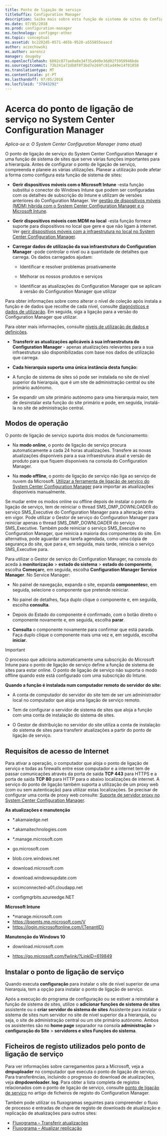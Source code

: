 ```yaml
---
title: Ponto de ligação de serviço
titleSuffix: Configuration Manager
description: Saiba mais sobre esta função de sistema de sites do Configuration Manager e compreenda e planeie as várias utilizações.
ms.date: 07/05/2018
ms.prod: configuration-manager
ms.technology: configmgr-other
ms.topic: conceptual
ms.assetid: bc2282d5-0571-465b-9528-a555855eaacd
author: aczechowski
ms.author: aaroncz
manager: dougeby
ms.openlocfilehash: 6002c077ae0a8e34f35a9d0e36d02f5950946bde
ms.sourcegitcommit: 73b241a72db8f8f3bd7e269fc81ad49e14f01058
ms.translationtype: MT
ms.contentlocale: pt-PT
ms.lasthandoff: 07/05/2018
ms.locfileid: "37843292"
---
```

# <a name="about-the-service-connection-point-in-system-center-configuration-manager"></a>Acerca do ponto de ligação de serviço no System Center Configuration Manager

*Aplica-se a: O System Center Configuration Manager (ramo atual)*

O ponto de ligação de serviço do System Center Configuration Manager é uma função de sistema de sites que serve várias funções importantes para a hierarquia. Antes de configurar o ponto de ligação de serviço, compreenda e planeie as várias utilizações.  Planear a utilização pode afetar a forma como configura esta função de sistema de sites:  

-   **Gerir dispositivos móveis com o Microsoft Intune** -esta função substitui o conector do Windows Intune que podem ser configuradas com os detalhes de subscrição do Intune e utilizam de versões anteriores do Configuration Manager. Ver [gestão de dispositivos móveis (MDM) híbrida com o System Center Configuration Manager e o Microsoft Intune](../../../../mdm/understand/hybrid-mobile-device-management.md).  

-   **Gerir dispositivos móveis com MDM no local** -esta função fornece suporte para dispositivos no local que gere e que não ligam à internet. Ver [gerir dispositivos móveis com a infraestrutura no local no System Center Configuration Manager](../../../../mdm/understand/manage-mobile-devices-with-on-premises-infrastructure.md).  

-   **Carregar dados de utilização da sua infraestrutura do Configuration Manager** -pode controlar o nível ou a quantidade de detalhes que carrega. Os dados carregados ajudam:  

    -   Identificar e resolver problemas proativamente  

    -   Melhorar os nossos produtos e serviços  

    -   Identificar as atualizações do Configuration Manager que se aplicam à versão do Configuration Manager que utilizar  

  Para obter informações sobre como alterar o nível de coleção após instala a função e de dados que recolhe de cada nível, consulte [diagnósticos e dados de utilização](/sccm/core/plan-design/diagnostics/diagnostics-and-usage-data). Em seguida, siga a ligação para a versão do Configuration Manager que utilizar.  

  Para obter mais informações, consulte [níveis de utilização de dados e definições](../../../../core/servers/deploy/install/setup-reference.md#bkmk_usage).  

-   **Transferir as atualizações aplicáveis à sua infraestrutura do Configuration Manager** - apenas atualizações relevantes para a sua infraestrutura são disponibilizadas com base nos dados de utilização que carrega.  

- **Cada hierarquia suporta uma única instância desta função:**  

 -   A função de sistema de sites só pode ser instalada no site de nível superior da hierarquia, que é um site de administração central ou site primário autónomo.  

  -   Se expandir um site primário autónomo para uma hierarquia maior, tem de desinstalar esta função do site primário e pode, em seguida, instalá-la no site de administração central.  


##  <a name="bkmk_modes"></a> Modos de operação  
 O ponto de ligação de serviço suporta dois modos de funcionamento:  

-   Na **modo online**, o ponto de ligação de serviço procura automaticamente a cada 24 horas atualizações. Transfere as novas atualizações disponíveis para a sua infraestrutura atual e versão de produto para que fiquem disponíveis na consola do Configuration Manager.  

-   Na **modo offline**, o ponto de ligação de serviço não liga ao serviço de nuvem da Microsoft. [Utilizar a ferramenta de ligação de serviço do System Center Configuration Manager](../../../../core/servers/manage/use-the-service-connection-tool.md) para importar as atualizações disponíveis manualmente.  

Se mudar entre os modos online ou offline depois de instalar o ponto de ligação de serviço, tem de reiniciar o thread SMS_DMP_DOWNLOADER do serviço SMS_Executive do Configuration Manager para a alteração entra em vigor. Pode utilizar o Gestor de serviço do Configuration Manager para reiniciar apenas o thread SMS_DMP_DOWNLOADER do serviço SMS_Executive. Também pode reiniciar o serviço SMS_Executive no Configuration Manager, que reinicia a maioria dos componentes do site. Em alternativa, pode aguardar uma tarefa agendada, como uma cópia de segurança do site, que para e, em seguida, mais tarde, reinicia o serviço SMS_Executive para.  

Para utilizar o Gestor de serviço do Configuration Manager, na consola do aceda à **monitorização** > **estado do sistema** > **estado do componente**, escolha **Começar**e, em seguida, escolha **Configuration Manager Service Manager**. No Service Manager:  

-   No painel de navegação, expanda o site, expanda **componentes**e, em seguida, selecione o componente que pretende reiniciar.  

-   No painel de detalhes, faça duplo clique o componente e, em seguida, escolha **consulta**.  

-   Depois do Estado do componente é confirmado, com o botão direito o componente novamente e, em seguida, escolha **parar**.  

-   **Consulta** o componente novamente para confirmar que está parada. Faça duplo clique o componente mais uma vez e, em seguida, escolha **iniciar**.  

> [!IMPORTANT]  
>  O processo que adiciona automaticamente uma subscrição do Microsoft Intune para o ponto de ligação de serviço define a função de sistema de sites para estar online. O ponto de ligação de serviço não suporta o modo offline quando este está configurado com uma subscrição do Intune.  

**Quando a função é instalada num computador remoto do servidor do site:**  

-   A conta de computador do servidor do site tem de ser um administrador local no computador que aloja uma ligação de serviço remoto.

-   Tem de configurar o servidor de sistema de sites que aloja a função com uma conta de instalação do sistema de sites.  

-   O Gestor de distribuição no servidor do site utiliza a conta de instalação do sistema de sites para transferir atualizações a partir do ponto de ligação de serviço.

##  <a name="bkmk_urls"></a> Requisitos de acesso de Internet  
Para ativar a operação, o computador que aloja o ponto de ligação de serviço e todas as firewalls entre esse computador e a internet tem de passar comunicações através da porta de saída **TCP 443** para HTTPS e a porta de saída  **TCP 80** para HTTP para o abaixo localizações de internet. A serviço do ponto de ligação também suporta a utilização de um proxy web (com ou sem autenticação) para utilizar estas localizações.  Se precisar de configurar uma conta de proxy web consulte: [Suporte de servidor proxy no System Center Configuration Manager](/sccm/core/plan-design/network/proxy-server-support).

**As atualizações e manutenção**  

-   *.akamaiedge.net  

-   *.akamaitechnologies.com 

-   *.manage.microsoft.com

-   go.microsoft.com

-   blob.core.windows.net  

-   download.microsoft.com  

-   download.windowsupdate.com

-   sccmconnected-a01.cloudapp.net  

- configmgrbits.azureedge.NET

**Microsoft Intune**  

-   *manage.microsoft.com  
-   https://bspmts.mp.microsoft.com/V
-   https://login.microsoftonline.com/{TenantID}


**Manutenção do Windows 10**  

-   download.microsoft.com  

-   https://go.microsoft.com/fwlink/?LinkID=619849  

## <a name="install-the-service-connection-point"></a>Instalar o ponto de ligação de serviço
Quando executa **configuração** para instalar o site de nível superior de uma hierarquia, tem a opção para instalar o ponto de ligação de serviço.

Após a execução do programa de configuração ou se estiver a reinstalar a função de sistema de sites, utilize o **adicionar funções de sistema de sites** assistente ou o **criar servidor do sistema de sites** Assistente para instalar o sistema de sites num servidor no site de nível superior da a hierarquia, ou seja, o site de administração central ou um site primário autónomo. Ambos os assistentes são no **home page** separador na consola **administração** > **configuração do Site** > **servidores e sites Funções do sistema**.

## <a name="log-files-used-by-the-service-connection-point"></a>Ficheiros de registo utilizados pelo ponto de ligação de serviço
Para ver informações sobre carregamentos para a Microsoft, veja a **dmpuploader** no computador que executa o ponto de ligação de serviço.  Para transferências, incluindo o progresso do download de atualizações, veja **dmpdownloader. log**. Para obter a lista completa de registos relacionados com o ponto de ligação de serviço, consulte [ponto de ligação de serviço](/sccm/core/plan-design/hierarchy/log-files#BKMK_WITLog) no artigo de ficheiros de registo do Configuration Manager.

Também pode utilizar os fluxogramas seguintes para compreender o fluxo de processo e entradas de chave de registo de downloads de atualização e replicação de atualizações para outros sites:
 - [Fluxograma – Transferir atualizações](/sccm/core/servers/manage/download-updates-flowchart)
 - [Fluxograma – Atualizar replicação](/sccm/core/servers/manage/update-replication-flowchart)
